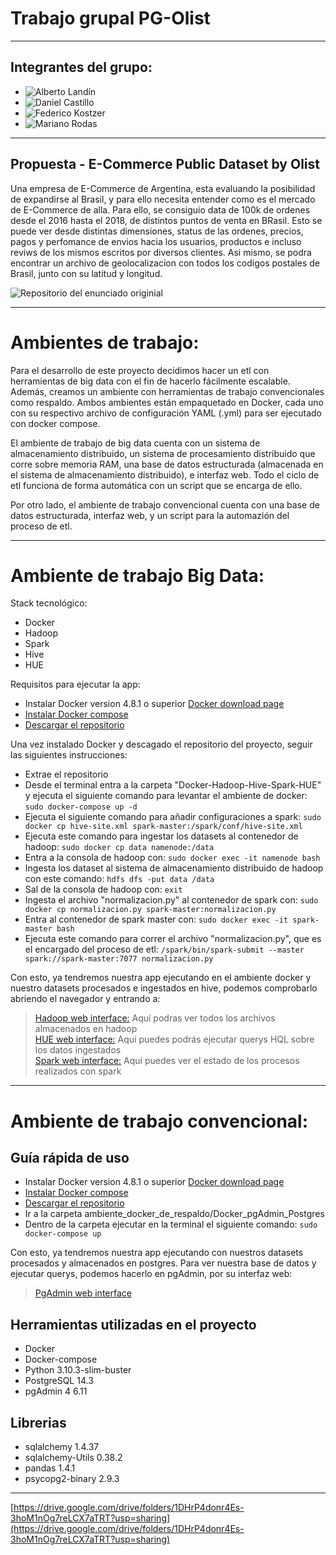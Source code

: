 # Trabajo grupal PG-Olist
---
## Integrantes del grupo:
- ![Alberto Landín](https://www.linkedin.com/in/albertolandin)
- ![Daniel Castillo](https://www.linkedin.com/in/daniel-casvill/)
- ![Federico Kostzer](https://www.linkedin.com/in/federico-kostzer/)
- ![Mariano Rodas](https://www.linkedin.com/in/mariano-rodas-b93092136/)
---
## Propuesta - E-Commerce Public Dataset by Olist

Una empresa de E-Commerce de Argentina, esta evaluando la posibilidad de expandirse al Brasil, y para ello necesita entender como es el mercado de E-Commerce de alla. Para ello, se consiguio data de 100k de ordenes desde el 2016 hasta el 2018, de distintos puntos de venta en BRasil. Esto se puede ver desde distintas dimensiones, status de las ordenes, precios, pagos y perfomance de envios hacia los usuarios, productos e incluso reviws de los mismos escritos por diversos clientes. Asi mismo, se podra encontrar un archivo de geolocalizacion con todos los codigos postales de Brasil, junto con su latitud y longitud.

![Repositorio del enunciado originial](https://github.com/soyHenry/DS-Proyecto_Grupal_Olist)

---
# Ambientes de trabajo:

Para el desarrollo de este proyecto decidimos hacer un etl con herramientas de big data con el fin de hacerlo fácilmente escalable. Además, creamos un ambiente con herramientas de trabajo convencionales como respaldo. Ambos ambientes están empaquetado en Docker, cada uno  con su respectivo archivo de configuración YAML (.yml) para ser ejecutado con docker compose.  
 
El ambiente de trabajo de big data cuenta con un sistema de almacenamiento distribuido, un sistema de procesamiento distribuido que corre sobre memoria RAM, una base de datos estructurada (almacenada en el sistema de almacenamiento distribuido), e interfaz web. Todo el ciclo de etl funciona de forma automática con un script que se encarga de ello.

Por otro lado, el ambiente de trabajo convencional cuenta con una base de datos estructurada, interfaz web, y un script para la automazión del proceso de etl.

---
# Ambiente de trabajo Big Data:

Stack tecnológico:

- Docker
- Hadoop
- Spark
- Hive
- HUE


Requisitos para ejecutar la app:
- Instalar Docker version 4.8.1 o superior [Docker download page](https://www.docker.com/products/docker-desktop/)
- [Instalar Docker compose](https://docs.docker.com/compose/install/)
- [Descargar el repositorio](https://drive.google.com/file/d/1I_Bg069ysBUWIWGFJGSDB2xF7Os_zRtu/view?usp=sharing)

Una vez instalado Docker y descagado el repositorio del proyecto, seguir las siguientes instrucciones:
- Extrae el repositorio
- Desde el terminal entra a la carpeta "Docker-Hadoop-Hive-Spark-HUE" y ejecuta el siguiente comando para levantar el ambiente de docker: `sudo docker-compose up -d`
- Ejecuta el siguiente comando para añadir configuraciones a spark: `sudo docker cp hive-site.xml spark-master:/spark/conf/hive-site.xml`
- Ejecuta este comando para ingestar los datasets al contenedor de hadoop: `sudo docker cp data namenode:/data`
- Entra a la consola de hadoop con: `sudo docker exec -it namenode bash` 
- Ingesta los dataset al sistema de almacenamiento distribuido de hadoop con este comando: `hdfs dfs -put data /data`
- Sal de la consola de hadoop con: `exit`
- Ingesta el archivo "normalizacion.py" al contenedor de spark con: `sudo docker cp normalizacion.py spark-master:normalizacion.py`
- Entra al contenedor de spark master con: `sudo docker exec -it spark-master bash`
- Ejecuta este comando para correr el archivo "normalizacion.py", que es el encargado del proceso de etl: `/spark/bin/spark-submit --master spark://spark-master:7077 normalizacion.py`

Con esto, ya tendremos nuestra app ejecutando en el ambiente docker y nuestro datasets procesados e ingestados en hive, podemos comprobarlo abriendo el navegador y entrando a:

> [Hadoop web interface:](http://localhost:9870) Aquí podras ver todos los archivos almacenados en hadoop  
> [HUE web interface:](http://localhost:8888) Aquí puedes podrás ejecutar querys HQL sobre los datos ingestados  
> [Spark web interface:](http://localhost:8080) Aquí puedes ver el estado de los procesos realizados con spark  
---
# Ambiente de trabajo convencional:

## Guía rápida de uso
- Instalar Docker version 4.8.1 o superior [Docker download page](https://www.docker.com/products/docker-desktop/)
- [Instalar Docker compose](https://docs.docker.com/compose/install/)
- [Descargar el repositorio](https://drive.google.com/file/d/1fQl9lNeXWM1ZT0PY-4K1Gm3auXJKeugc/view)
- Ir a la carpeta ambiente_docker_de_respaldo/Docker_pgAdmin_Postgres
- Dentro de la carpeta ejecutar en la terminal el siguiente comando: `sudo docker-compose up`

Con esto, ya tendremos nuestra app ejecutando con nuestros datasets procesados y almacenados en postgres.
Para ver nuestra base de datos y ejecutar querys, podemos hacerlo en pgAdmin, por su interfaz web:
> [PgAdmin web interface](http://localhost:50508)

## Herramientas utilizadas en el proyecto
* Docker
* Docker-compose
* Python 3.10.3-slim-buster
* PostgreSQL 14.3
* pgAdmin 4 6.11

## Librerias
* sqlalchemy 1.4.37
* sqlalchemy-Utils 0.38.2
* pandas 1.4.1 
* psycopg2-binary 2.9.3
---


[https://drive.google.com/drive/folders/1DHrP4donr4Es-3hoM1nOg7reLCX7aTRT?usp=sharing](https://drive.google.com/drive/folders/1DHrP4donr4Es-3hoM1nOg7reLCX7aTRT?usp=sharing)
